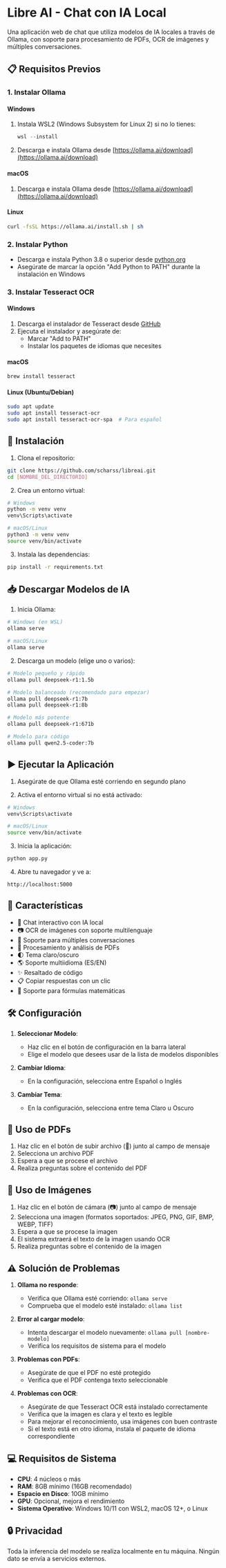 # Libre AI - Chat con IA Local

Una aplicación web de chat que utiliza modelos de IA locales a través de Ollama, con soporte para procesamiento de PDFs, OCR de imágenes y múltiples conversaciones.

## 📋 Requisitos Previos

### 1. Instalar Ollama

#### Windows
1. Instala WSL2 (Windows Subsystem for Linux 2) si no lo tienes:
   ```powershell
   wsl --install
   ```
2. Descarga e instala Ollama desde [https://ollama.ai/download](https://ollama.ai/download)

#### macOS
1. Descarga e instala Ollama desde [https://ollama.ai/download](https://ollama.ai/download)

#### Linux
```bash
curl -fsSL https://ollama.ai/install.sh | sh
```

### 2. Instalar Python
- Descarga e instala Python 3.8 o superior desde [python.org](https://www.python.org/downloads/)
- Asegúrate de marcar la opción "Add Python to PATH" durante la instalación en Windows

### 3. Instalar Tesseract OCR

#### Windows
1. Descarga el instalador de Tesseract desde [GitHub](https://github.com/UB-Mannheim/tesseract/wiki)
2. Ejecuta el instalador y asegúrate de:
   - Marcar "Add to PATH"
   - Instalar los paquetes de idiomas que necesites

#### macOS
```bash
brew install tesseract
```

#### Linux (Ubuntu/Debian)
```bash
sudo apt update
sudo apt install tesseract-ocr
sudo apt install tesseract-ocr-spa  # Para español
```

## 🚀 Instalación

1. Clona el repositorio:
```bash
git clone https://github.com/scharss/libreai.git
cd [NOMBRE_DEL_DIRECTORIO]
```

2. Crea un entorno virtual:
```bash
# Windows
python -m venv venv
venv\Scripts\activate

# macOS/Linux
python3 -m venv venv
source venv/bin/activate
```

3. Instala las dependencias:
```bash
pip install -r requirements.txt
```

## 📥 Descargar Modelos de IA

1. Inicia Ollama:
```bash
# Windows (en WSL)
ollama serve

# macOS/Linux
ollama serve
```

2. Descarga un modelo (elige uno o varios):
```bash
# Modelo pequeño y rápido
ollama pull deepseek-r1:1.5b

# Modelo balanceado (recomendado para empezar)
ollama pull deepseek-r1:7b
ollama pull deepseek-r1:8b

# Modelo más potente
ollama pull deepseek-r1:671b

# Modelo para código
ollama pull qwen2.5-coder:7b
```

## ▶️ Ejecutar la Aplicación

1. Asegúrate de que Ollama esté corriendo en segundo plano

2. Activa el entorno virtual si no está activado:
```bash
# Windows
venv\Scripts\activate

# macOS/Linux
source venv/bin/activate
```

3. Inicia la aplicación:
```bash
python app.py
```

4. Abre tu navegador y ve a:
```
http://localhost:5000
```

## 🎯 Características

- 💬 Chat interactivo con IA local
- 📷 OCR de imágenes con soporte multilenguaje
- 📁 Soporte para múltiples conversaciones
- 📄 Procesamiento y análisis de PDFs
- 🌓 Tema claro/oscuro
- 🌎 Soporte multiidioma (ES/EN)
- ✨ Resaltado de código
- 📋 Copiar respuestas con un clic
- 🧮 Soporte para fórmulas matemáticas

## 🛠️ Configuración

1. **Seleccionar Modelo**: 
   - Haz clic en el botón de configuración en la barra lateral
   - Elige el modelo que desees usar de la lista de modelos disponibles

2. **Cambiar Idioma**:
   - En la configuración, selecciona entre Español o Inglés

3. **Cambiar Tema**:
   - En la configuración, selecciona entre tema Claro u Oscuro

## 📝 Uso de PDFs

1. Haz clic en el botón de subir archivo (📎) junto al campo de mensaje
2. Selecciona un archivo PDF
3. Espera a que se procese el archivo
4. Realiza preguntas sobre el contenido del PDF

## 📝 Uso de Imágenes

1. Haz clic en el botón de cámara (📷) junto al campo de mensaje
2. Selecciona una imagen (formatos soportados: JPEG, PNG, GIF, BMP, WEBP, TIFF)
3. Espera a que se procese la imagen
4. El sistema extraerá el texto de la imagen usando OCR
5. Realiza preguntas sobre el contenido de la imagen

## ⚠️ Solución de Problemas

1. **Ollama no responde**:
   - Verifica que Ollama esté corriendo: `ollama serve`
   - Comprueba que el modelo esté instalado: `ollama list`

2. **Error al cargar modelo**:
   - Intenta descargar el modelo nuevamente: `ollama pull [nombre-modelo]`
   - Verifica los requisitos de sistema para el modelo

3. **Problemas con PDFs**:
   - Asegúrate de que el PDF no esté protegido
   - Verifica que el PDF contenga texto seleccionable

4. **Problemas con OCR**:
   - Asegúrate de que Tesseract OCR está instalado correctamente
   - Verifica que la imagen es clara y el texto es legible
   - Para mejorar el reconocimiento, usa imágenes con buen contraste
   - Si el texto está en otro idioma, instala el paquete de idioma correspondiente

## 💻 Requisitos de Sistema

- **CPU**: 4 núcleos o más
- **RAM**: 8GB mínimo (16GB recomendado)
- **Espacio en Disco**: 10GB mínimo
- **GPU**: Opcional, mejora el rendimiento
- **Sistema Operativo**: Windows 10/11 con WSL2, macOS 12+, o Linux

## 🔒 Privacidad

Toda la inferencia del modelo se realiza localmente en tu máquina. Ningún dato se envía a servicios externos.
